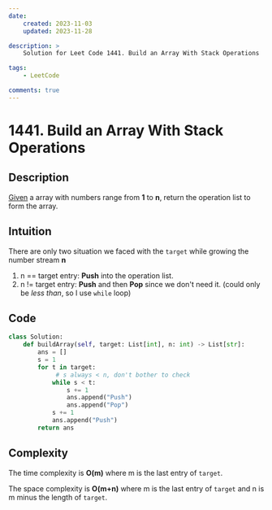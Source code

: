 ```yaml
---
date:
    created: 2023-11-03
    updated: 2023-11-28

description: >
    Solution for Leet Code 1441. Build an Array With Stack Operations

tags:
    - LeetCode

comments: true
---
```


# 1441. Build an Array With Stack Operations

## Description

[Given](https://leetcode.com/problems/build-an-array-with-stack-operations/description/?envType=daily-question&envId=2023-11-03) a array with numbers range from **1** to **n**, return the operation list to form the array.

## Intuition

There are only two situation we faced with the `target` while growing the number stream **n**

1. n == target entry: **Push** into the operation list.
2. n != target entry: **Push** and then **Pop** since we don't need it. (could only be *less than*, so I use `while` loop)

## Code

```python
class Solution:
    def buildArray(self, target: List[int], n: int) -> List[str]:
        ans = []
        s = 1
        for t in target:
             # s always < n, don't bother to check
            while s < t:
                s += 1
                ans.append("Push")
                ans.append("Pop")
            s += 1
            ans.append("Push")
        return ans
```

## Complexity

The time complexity is **O(m)** where m is the last entry of `target`.

The space complexity is **O(m+n)** where m is the last entry of `target` and n is m minus the length of `target`.